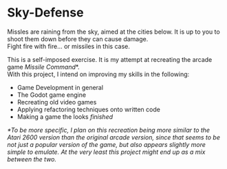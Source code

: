 # Sky-Defense
Missles are raining from the sky, aimed at the cities below. It is up to you to shoot them down before they can cause damage.  
Fight fire with fire... or missiles in this case.

This is a self-imposed exercise. It is my attempt at recreating the arcade game *Missile Command*\*.  
With this project, I intend on improving my skills in the following:
* Game Development in general
* The Godot game engine
* Recreating old video games
* Applying refactoring techniques onto written code
* Making a game the looks *finished*

*\*To be more specific, I plan on this recreation being more similar to the Atari 2600 version than the original arcade version, since that seems to be not just a popular version of the game, but also appears slightly more simple to emulate. At the very least this project might end up as a mix between the two.*
